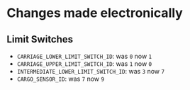 # Changes made electronically

## Limit Switches

- `CARRIAGE_LOWER_LIMIT_SWITCH_ID`: was `0` now `1`
- `CARRIAGE_UPPER_LIMIT_SWITCH_ID`: was `1` now `0`
- `INTERMEDIATE_LOWER_LIMIT_SWITCH_ID`: was `3` now `7`
- `CARGO_SENSOR_ID`: was `7` now `9`